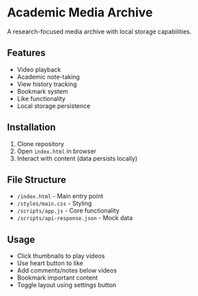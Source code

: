# Academic Media Archive

A research-focused media archive with local storage capabilities.

## Features
- Video playback
- Academic note-taking
- View history tracking
- Bookmark system
- Like functionality
- Local storage persistence

## Installation
1. Clone repository
2. Open `index.html` in browser
3. Interact with content (data persists locally)

## File Structure
- `/index.html` - Main entry point
- `/styles/main.css` - Styling
- `/scripts/app.js` - Core functionality
- `/scripts/api-response.json` - Mock data

## Usage
- Click thumbnails to play videos
- Use heart button to like
- Add comments/notes below videos
- Bookmark important content
- Toggle layout using settings button
